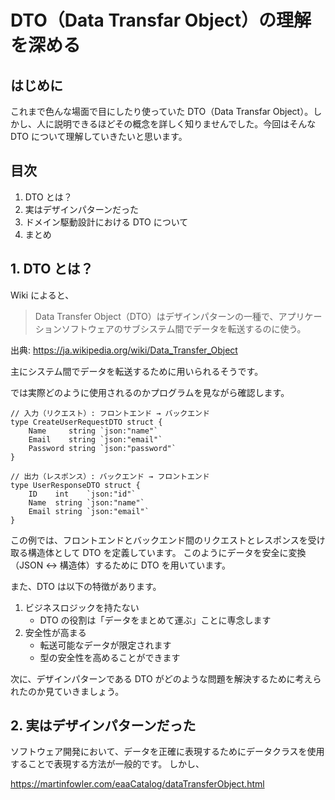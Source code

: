 # DTO（Data Transfar Object）の理解を深める

## はじめに

これまで色んな場面で目にしたり使っていた DTO（Data Transfar Object）。しかし、人に説明できるほどその概念を詳しく知りませんでした。今回はそんな DTO について理解していきたいと思います。

## 目次

1. DTO とは？
2. 実はデザインパターンだった
3. ドメイン駆動設計における DTO について
4. まとめ

## 1. DTO とは？

Wiki によると、

> Data Transfer Object（DTO）はデザインパターンの一種で、アプリケーションソフトウェアのサブシステム間でデータを転送するのに使う。

出典: https://ja.wikipedia.org/wiki/Data_Transfer_Object

主にシステム間でデータを転送するために用いられるそうです。

では実際どのように使用されるのかプログラムを見ながら確認します。

```golang
// 入力（リクエスト）: フロントエンド → バックエンド
type CreateUserRequestDTO struct {
	Name     string `json:"name"`
	Email    string `json:"email"`
	Password string `json:"password"`
}

// 出力（レスポンス）: バックエンド → フロントエンド
type UserResponseDTO struct {
	ID    int    `json:"id"`
	Name  string `json:"name"`
	Email string `json:"email"`
}
```

この例では、フロントエンドとバックエンド間のリクエストとレスポンスを受け取る構造体として DTO を定義しています。
このようにデータを安全に変換（JSON ↔ 構造体）するために DTO を用いています。

また、DTO は以下の特徴があります。

1. ビジネスロジックを持たない
   - DTO の役割は「データをまとめて運ぶ」ことに専念します
2. 安全性が高まる
   - 転送可能なデータが限定されます
   - 型の安全性を高めることができます

次に、デザインパターンである DTO がどのような問題を解決するために考えられたのか見ていきましょう。

## 2. 実はデザインパターンだった

ソフトウェア開発において、データを正確に表現するためにデータクラスを使用することで表現する方法が一般的です。
しかし、

https://martinfowler.com/eaaCatalog/dataTransferObject.html
